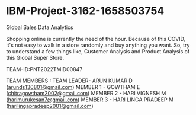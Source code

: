 # IBM-Project-3162-1658503754
Global Sales Data Analytics

Shopping online is currently the need of the hour. Because of this COVID, it's not easy to walk in a store randomly and buy anything you want. So, try to understand a few things like, Customer Analysis and Product Analysis of this Global Super Store.

TEAM-ID:PNT2022TMID00847

TEAM MEMBERS :
              TEAM LEADER- ARUN KUMAR D (arunds130801@gmail.com)
              MEMBER 1   - GOWTHAM E (chitragowtham2002@gmail.com)
              MEMBER 2   - HARI VIGNESH M (harimurukesan7@gmail.com)
              MEMBER 3   - HARI LINGA PRADEEP M (harilingapradeep2001@gmail.com)

